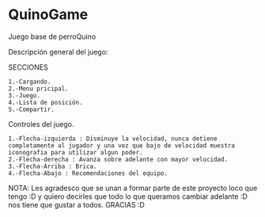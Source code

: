 # QuinoGame
Juego base de perroQuino

Descripción general del juego:

  SECCIONES
  
    1.-Cargando.
    2.-Menu pricipal.
    3.-Juego.
    4.-Lista de posición.
    5.-Compartir.
    
  Controles del juego.
  
    1.-Flecha-izquierda : Disminuye la velocidad, nunca detiene completamente al jugador y una vez que bajo de velocidad muestra iconografia para utilizar algun poder.
    2.-Flecha-derecha : Avanza sobre adelante con mayor velocidad.
    3.-Flecha-Arriba : Brica.
    4.-Flecha-Abajo : Recomendaciones del equipo.
    
  
  
NOTA: Les agradesco que se unan a formar parte de este proyecto loco que tengo :D y quiero decirles que todo lo que queramos cambiar adelante :D nos tiene que gustar a todos.
GRACIAS :D
  
